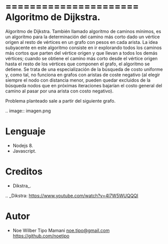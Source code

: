 ======================
Algoritmo de Dijkstra.
======================

Algoritmo de Dijkstra. También llamado algoritmo de caminos mínimos, es un algoritmo para la determinación del
camino más corto dado un vértice origen al resto de vértices en un grafo con pesos en cada arista.
La idea subyacente en este algoritmo consiste en ir explorando todos los caminos más cortos que parten del 
vértice origen y que llevan a todos los demás vértices; cuando se obtiene el camino más corto desde el 
vértice origen hasta el resto de los vértices que componen el grafo, el algoritmo se detiene. Se trata
de una especialización de la búsqueda de costo uniforme y, como tal, no funciona en grafos con aristas 
de coste negativo (al elegir siempre el nodo con distancia menor, pueden quedar excluidos de la búsqueda
nodos que en próximas iteraciones bajarían el costo general del camino al pasar por una arista con costo negativo).

Problema planteado sale a partir del siguiente grafo.

.. image:: imagen.png

Lenguaje
========
* Nodejs 8.
* Javascript.


Creditos
========

* Dikstra_.

.. _Dikstra: https://www.youtube.com/watch?v=4I7W5WUQQQI

Autor
=====
* Noe Wilber Tipo Mamani <noe.tipo@gmail.com> https://github.com/noetipo

